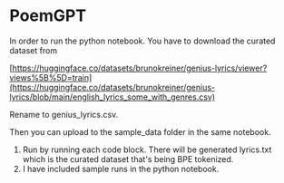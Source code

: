 # PoemGPT

In order to run the python notebook. You have to download the curated dataset from 

[https://huggingface.co/datasets/brunokreiner/genius-lyrics/viewer?views%5B%5D=train](https://huggingface.co/datasets/brunokreiner/genius-lyrics/blob/main/english_lyrics_some_with_genres.csv)

Rename to genius_lyrics.csv.

Then you can upload to the sample_data folder in the same notebook.

1. Run by running each code block. There will be generated lyrics.txt which is the curated dataset that's being BPE tokenized.
2. I have included sample runs in the python notebook.

